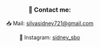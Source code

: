 <h3 align="center">📩 Contact me:</h3>
<p align="center">
  📥 Mail: <a href="mailto:silvasidney721@gmail.com">
  silvasidney721@gmail.com
  </a> <br>
</p>
<p align="center">
  👥 Instagram: <a href="https://instagram.com/sidney_sbo?igshid=ZGUzMzM3NWJiOQ==">
  sidney_sbo
  </a> <br>
</p>






